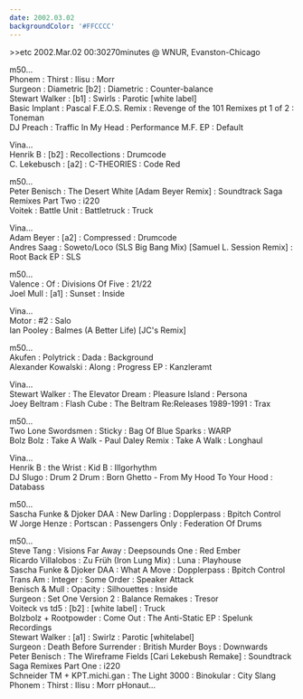 ```yaml
---
date: 2002.03.02
backgroundColor: '#FFCCCC'
---
```


\>>etc 2002.Mar.02 00:30270minutes @ WNUR, Evanston-Chicago  

m50...  
Phonem : Thirst : Ilisu : Morr  
Surgeon : Diametric \[b2\] : Diametric : Counter-balance  
Stewart Walker : \[b1\] : Swirls : Parotic \[white label\]  
Basic Implant : Pascal F.E.O.S. Remix : Revenge of the 101 Remixes pt 1 of 2 : Toneman  
DJ Preach : Traffic In My Head : Performance M.F. EP : Default  

Vina...  
Henrik B : \[b2\] : Recollections : Drumcode  
C. Lekebusch : \[a2\] : C-THEORIES : Code Red  

m50...  
Peter Benisch : The Desert White \[Adam Beyer Remix\] : Soundtrack Saga Remixes Part Two : i220  
Voitek : Battle Unit : Battletruck : Truck  

Vina...  
Adam Beyer : \[a2\] : Compressed : Drumcode  
Andres Saag : Soweto/Loco (SLS Big Bang Mix) \[Samuel L. Session Remix\] : Root Back EP : SLS  

m50...  
Valence : Of : Divisions Of Five : 21/22  
Joel Mull : \[a1\] : Sunset : Inside  

Vina...  
Motor : #2 : Salo  
Ian Pooley : Balmes (A Better Life) \[JC's Remix\]  

m50...  
Akufen : Polytrick : Dada : Background  
Alexander Kowalski : Along : Progress EP : Kanzleramt  

Vina...  
Stewart Walker : The Elevator Dream : Pleasure Island : Persona  
Joey Beltram : Flash Cube : The Beltram Re:Releases 1989-1991 : Trax  

m50...  
Two Lone Swordsmen : Sticky : Bag Of Blue Sparks : WARP  
Bolz Bolz : Take A Walk - Paul Daley Remix : Take A Walk : Longhaul  

Vina...  
Henrik B : the Wrist : Kid B : Illgorhythm  
DJ Slugo : Drum 2 Drum : Born Ghetto - From My Hood To Your Hood : Databass  

m50...  
Sascha Funke & Djoker DAA : New Darling : Dopplerpass : Bpitch Control  
W Jorge Henze : Portscan : Passengers Only : Federation Of Drums  

m50...  
Steve Tang : Visions Far Away : Deepsounds One : Red Ember  
Ricardo Villalobos : Zu Früh (Iron Lung Mix) : Luna : Playhouse  
Sascha Funke & Djoker DAA : What A Move : Dopplerpass : Bpitch Control  
Trans Am : Integer : Some Order : Speaker Attack  
Benisch & Mull : Opacity : Silhouettes : Inside  
Surgeon : Set One Version 2 : Balance Remakes : Tresor  
Voiteck vs td5 : \[b2\] : \[white label\] : Truck  
Bolzbolz + Rootpowder : Come Out : The Anti-Static EP : Spelunk Recordings  
Stewart Walker : \[a1\] : Swirlz : Parotic \[whitelabel\]  
Surgeon : Death Before Surrender : British Murder Boys : Downwards  
Peter Benisch : The Wireframe Fields \[Cari Lekebush Remake\] : Soundtrack Saga Remixes Part One : i220  
Schneider TM + KPT.michi.gan : The Light 3000 : Binokular : City Slang  
Phonem : Thirst : Ilisu : Morr pHonaut...
